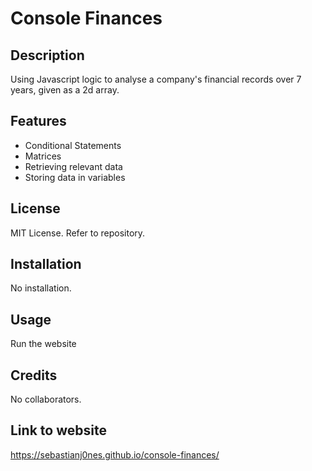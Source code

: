 # Console Finances

## Description
Using Javascript logic to analyse a company's financial records over 7 years, given as a 2d array.

## Features
- Conditional Statements
- Matrices
- Retrieving relevant data
- Storing data in variables

## License
MIT License. Refer to repository.

## Installation
No installation.

## Usage
Run the website

## Credits
No collaborators.

## Link to website
https://sebastianj0nes.github.io/console-finances/
